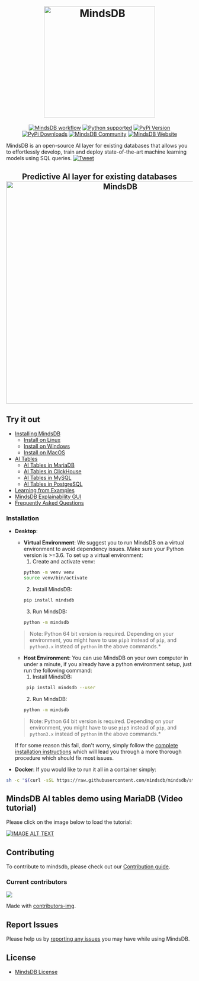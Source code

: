 <h1 align="center">
	<img width="300" src="https://github.com/mindsdb/mindsdb_native/blob/stable/assets/MindsDBColorPurp@3x.png?raw=true" alt="MindsDB">
	<br>

</h1>
<p align="center">
	<a href="https://github.com/mindsdb/mindsdb/actions"><img src="https://github.com/mindsdb/mindsdb/workflows/MindsDB%20workflow/badge.svg" alt="MindsDB workflow"></a>
  <a href="https://www.python.org/downloads/"><img src="https://img.shields.io/badge/python-3.6%20|%203.7|%203.8-brightgreen.svg" alt="Python supported"></a>
   <a href="https://pypi.org/project/MindsDB/"><img src="https://badge.fury.io/py/MindsDB.svg" alt="PyPi Version"></a>
  <a href="https://pypi.org/project/MindsDB/"><img src="https://img.shields.io/pypi/dm/mindsdb" alt="PyPi Downloads"></a>
  <a href="https://community.mindsdb.com/"><img src="https://img.shields.io/discourse/posts?server=https%3A%2F%2Fcommunity.mindsdb.com%2F" alt="MindsDB Community"></a>
  <a href="https://www.mindsdb.com/"><img src="https://img.shields.io/website?url=https%3A%2F%2Fwww.mindsdb.com%2F" alt="MindsDB Website"></a>	
</p>

MindsDB is an open-source AI layer for existing databases that allows you to effortlessly develop, train and deploy state-of-the-art machine learning models using SQL queries. [![Tweet](https://img.shields.io/twitter/url/http/shields.io.svg?style=social)](https://twitter.com/intent/tweet?text=Machine%20Learning%20in%20one%20line%20of%20code%21&url=https://www.mindsdb.com&via=mindsdb&hashtags=ai,ml,machine_learning,neural_networks)

<h2 align="center">
   Predictive AI layer for existing databases
   <br/>
  <img width="600" src="https://mindsdbuploads.s3-us-west-2.amazonaws.com/ai-tables.gif" alt="MindsDB">	
</h2>


## Try it out

* [Installing MindsDB](https://docs.mindsdb.com/Installing/)
	* [Install on Linux](https://docs.mindsdb.com/installation/Linux/)
	* [Install on Windows](https://docs.mindsdb.com/installation/Windows/)
	* [Install on MacOS](https://docs.mindsdb.com/installation/MacOS/)
* [AI Tables](https://docs.mindsdb.com/databases/)
	* [AI Tables in MariaDB](https://docs.mindsdb.com/databases/MariaDB/)
	* [AI Tables in ClickHouse](https://docs.mindsdb.com/databases/Clickhouse/)
	* [AI Tables in MySQL](https://docs.mindsdb.com/databases/MySQL/)
	* [AI Tables in PostgreSQL](https://docs.mindsdb.com/databases/PostgreSQL/)
* [Learning from Examples](https://docs.mindsdb.com/tutorials/BasicExample/)
* [MindsDB Explainability GUI](https://docs.mindsdb.com/scout/Introduction/)
* [Frequently Asked Questions](https://docs.mindsdb.com/FAQ/)

### Installation


* **Desktop**:
  * **Virtual Environment**: We suggest you to run MindsDB on a virtual environment to avoid dependency issues. Make sure your Python version is >=3.6. To set up a virtual environment:
    1. Create and activate venv:
    ```bash
    python -m venv venv
    source venv/bin/activate
    ```
    2. Install MindsDB:
    ```bash
    pip install mindsdb
    ```
    3. Run MindsDB:
    ```bash
    python -m mindsdb
    ```
   >Note: Python 64 bit version is required. Depending on your environment, you might have to use `pip3` instead of `pip`, and `python3.x` instead of `python` in the above commands.*
 
  * **Host Environment**: You can use MindsDB on your own computer in under a minute, if you already have a python environment setup, just run the following command:
    1. Install MindsDB:
    ```bash
     pip install mindsdb --user
    ```
    2. Run MindsDB:
    ```bash
    python -m mindsdb
    ```

  >Note: Python 64 bit version is required. Depending on your environment, you might have to use `pip3` instead of `pip`, and `python3.x` instead of `python` in the above commands.*

  If for some reason this fail, don't worry, simply follow the [complete installation instructions](https://docs.mindsdb.com/Installing/) which will lead you through a more thorough procedure which should fix most issues.

* **Docker**: If you would like to run it all in a container simply:  

```bash
sh -c "$(curl -sSL https://raw.githubusercontent.com/mindsdb/mindsdb/stable/distributions/docker/build-docker.sh)"
```

## MindsDB AI tables demo using MariaDB (Video tutorial)

Please click on the image below to load the tutorial:

<div>
  <a href="https://www.youtube.com/embed/Tguat5jjD4g"><img src="https://img.youtube.com/vi/Tguat5jjD4g/0.jpg" alt="IMAGE ALT TEXT"></a>
</div>

## Contributing

To contribute to mindsdb, please check out our [Contribution guide](https://github.com/mindsdb/mindsdb/blob/stable/CONTRIBUTING.md).

### Current contributors

<a href="https://github.com/mindsdb/mindsdb/graphs/contributors">
  <img src="https://contributors-img.web.app/image?repo=mindsdb/mindsdb" />
</a>

Made with [contributors-img](https://contributors-img.web.app).

## Report Issues

Please help us by [reporting any issues](https://github.com/mindsdb/mindsdb/issues/new/choose) you may have while using MindsDB.

## License

* [MindsDB License](https://github.com/mindsdb/mindsdb/blob/master/LICENSE)

